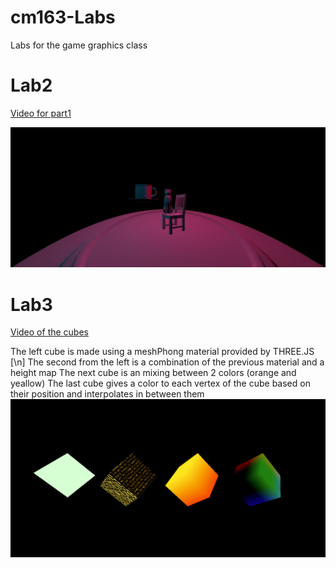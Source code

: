 # cm163-Labs
 Labs for the game graphics class

# Lab2
[Video for part1](https://drive.google.com/file/d/1pWu6y_ckZrOspoGqalek8Jl1Z0oqBWdO/view?usp=sharing)

![part2](images/lab2Part2.PNG)

# Lab3
[Video of the cubes](https://drive.google.com/file/d/1XdfJv379qlZG7weaGTvk6wwvkdX4SZ6M/view?usp=sharing)

The left cube is made using a meshPhong material provided by THREE.JS [\n]
The second from the left is a combination of the previous material and a height map
The next cube is an mixing between 2 colors (orange and yeallow)
The last cube gives a color to each vertex of the cube based on their position and interpolates in between them
![lab3](images/lab3.PNG)